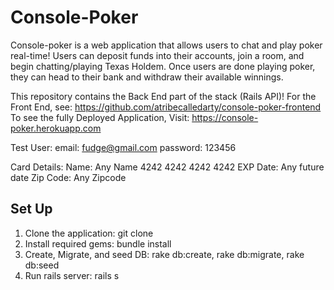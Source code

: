 # Console-Poker

Console-poker is a web application that allows users to chat and play poker real-time! Users can deposit funds into their accounts, join a room, and begin chatting/playing Texas Holdem. Once users are done playing poker, they can head to their bank and withdraw their available winnings.

This repository contains the Back End part of the stack (Rails API)!
For the Front End, see: https://github.com/atribecalledarty/console-poker-frontend
To see the fully Deployed Application, Visit: https://console-poker.herokuapp.com

Test User:
email: fudge@gmail.com
password: 123456

Card Details:
Name: Any Name
4242 4242 4242 4242
EXP Date: Any future date
Zip Code: Any Zipcode

## Set Up
1. Clone the application: git clone
2. Install required gems: bundle install
3. Create, Migrate, and seed DB: rake db:create, rake db:migrate, rake db:seed
4. Run rails server: rails s
